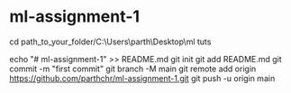 # ml-assignment-1
cd path_to_your_folder/C:\Users\parth\Desktop\ml tuts

echo "# ml-assignment-1" >> README.md
git init
git add README.md
git commit -m "first commit"
git branch -M main
git remote add origin https://github.com/parthchr/ml-assignment-1.git
git push -u origin main
